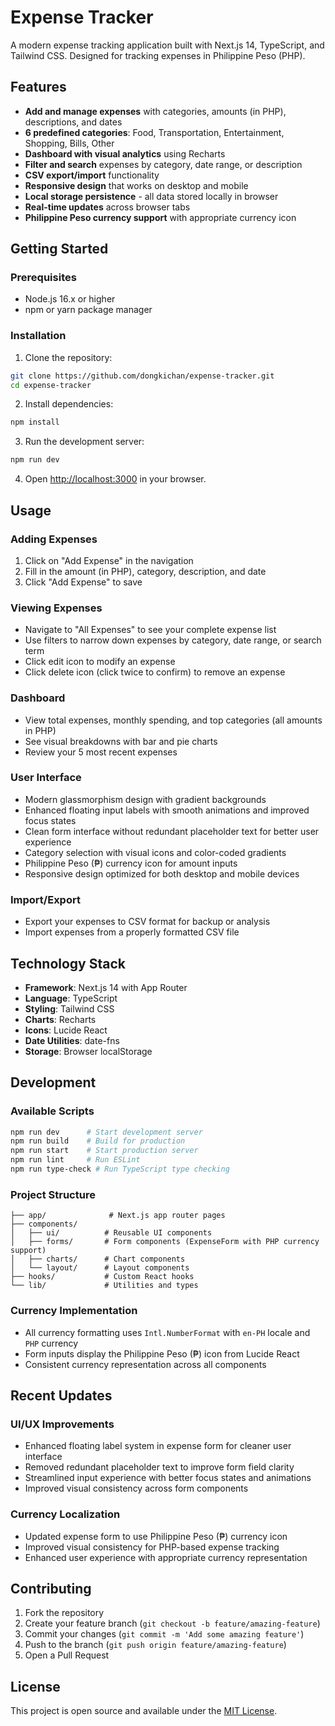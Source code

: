 # Expense Tracker

A modern expense tracking application built with Next.js 14, TypeScript, and Tailwind CSS. Designed for tracking expenses in Philippine Peso (PHP).

## Features

- **Add and manage expenses** with categories, amounts (in PHP), descriptions, and dates
- **6 predefined categories**: Food, Transportation, Entertainment, Shopping, Bills, Other
- **Dashboard with visual analytics** using Recharts
- **Filter and search** expenses by category, date range, or description
- **CSV export/import** functionality
- **Responsive design** that works on desktop and mobile
- **Local storage persistence** - all data stored locally in browser
- **Real-time updates** across browser tabs
- **Philippine Peso currency support** with appropriate currency icon

## Getting Started

### Prerequisites

- Node.js 16.x or higher
- npm or yarn package manager

### Installation

1. Clone the repository:
```bash
git clone https://github.com/dongkichan/expense-tracker.git
cd expense-tracker
```

2. Install dependencies:
```bash
npm install
```

3. Run the development server:
```bash
npm run dev
```

4. Open [http://localhost:3000](http://localhost:3000) in your browser.

## Usage

### Adding Expenses
1. Click on "Add Expense" in the navigation
2. Fill in the amount (in PHP), category, description, and date
3. Click "Add Expense" to save

### Viewing Expenses
- Navigate to "All Expenses" to see your complete expense list
- Use filters to narrow down expenses by category, date range, or search term
- Click edit icon to modify an expense
- Click delete icon (click twice to confirm) to remove an expense

### Dashboard
- View total expenses, monthly spending, and top categories (all amounts in PHP)
- See visual breakdowns with bar and pie charts
- Review your 5 most recent expenses

### User Interface
- Modern glassmorphism design with gradient backgrounds
- Enhanced floating input labels with smooth animations and improved focus states
- Clean form interface without redundant placeholder text for better user experience
- Category selection with visual icons and color-coded gradients
- Philippine Peso (₱) currency icon for amount inputs
- Responsive design optimized for both desktop and mobile devices

### Import/Export
- Export your expenses to CSV format for backup or analysis
- Import expenses from a properly formatted CSV file

## Technology Stack

- **Framework**: Next.js 14 with App Router
- **Language**: TypeScript
- **Styling**: Tailwind CSS
- **Charts**: Recharts
- **Icons**: Lucide React
- **Date Utilities**: date-fns
- **Storage**: Browser localStorage

## Development

### Available Scripts

```bash
npm run dev      # Start development server
npm run build    # Build for production
npm run start    # Start production server
npm run lint     # Run ESLint
npm run type-check # Run TypeScript type checking
```

### Project Structure

```
├── app/              # Next.js app router pages
├── components/       
│   ├── ui/          # Reusable UI components
│   ├── forms/       # Form components (ExpenseForm with PHP currency support)
│   ├── charts/      # Chart components
│   └── layout/      # Layout components
├── hooks/           # Custom React hooks
└── lib/             # Utilities and types
```

### Currency Implementation
- All currency formatting uses `Intl.NumberFormat` with `en-PH` locale and `PHP` currency
- Form inputs display the Philippine Peso (₱) icon from Lucide React
- Consistent currency representation across all components

## Recent Updates

### UI/UX Improvements
- Enhanced floating label system in expense form for cleaner user interface
- Removed redundant placeholder text to improve form field clarity
- Streamlined input experience with better focus states and animations
- Improved visual consistency across form components

### Currency Localization
- Updated expense form to use Philippine Peso (₱) currency icon
- Improved visual consistency for PHP-based expense tracking
- Enhanced user experience with appropriate currency representation

## Contributing

1. Fork the repository
2. Create your feature branch (`git checkout -b feature/amazing-feature`)
3. Commit your changes (`git commit -m 'Add some amazing feature'`)
4. Push to the branch (`git push origin feature/amazing-feature`)
5. Open a Pull Request

## License

This project is open source and available under the [MIT License](LICENSE).